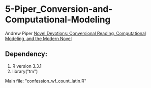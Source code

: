 # 5-Piper_Conversion-and-Computational-Modeling

Andrew Piper [Novel Devotions:
Conversional Reading, Computational Modeling,
and the Modern Novel](http://piperlab.mcgill.ca/pdfs/Piper_NovelConversions.pdf)

## Dependency:

1.  R version 3.3.1
2.  library("tm")

Main file: "confession_wf_count_latin.R"
